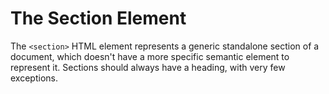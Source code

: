 # The Section Element

The `<section>` HTML element represents a generic standalone section of a document, which doesn't have a more specific semantic element to represent it. Sections should always have a heading, with very few exceptions.